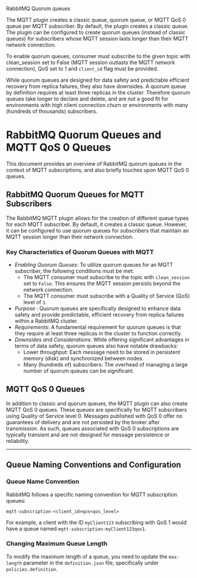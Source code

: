 RabbitMQ Quorum queues

The MQTT plugin creates a classic queue, quorum queue, or MQTT QoS 0 queue per MQTT subscriber. By default, the plugin
creates a classic queue. The plugin can be configured to create quorum queues (instead of classic queues) for
subscribers whose MQTT session lasts longer than their MQTT network connection.

To enable quorum queues, consumer must subscribe to the given topic with clean_seasion set to
False (MQTT session outlasts the MQTT network connection), QoS set to 1 and `client_id` flag must be provided.

While quorum queues are designed for data safety and predictable efficient recovery from replica failures, they also
have downsides. A quorum queue by definition requires at least three replicas in the cluster. Therefore quorum queues
take longer to declare and delete, and are not a good fit for environments with high client connection churn or
environments with many (hundreds of thousands) subscribers.

# RabbitMQ Quorum Queues and MQTT QoS 0 Queues

This document provides an overview of RabbitMQ quorum queues in the context of MQTT subscriptions, and also briefly
touches upon MQTT QoS 0 queues.

## RabbitMQ Quorum Queues for MQTT Subscribers

The RabbitMQ MQTT plugin allows for the creation of different queue types for each MQTT subscriber. By default, it
creates a classic queue. However, it can be configured to use quorum queues for subscribers that maintain an MQTT
session longer than their network connection.

### Key Characteristics of Quorum Queues with MQTT

- *Enabling Quorum Queues*: To utilize quorum queues for an MQTT subscriber, the following conditions must be met:
    - The MQTT consumer must subscribe to the topic with `clean_session` set to `False`. This ensures the MQTT session
      persists beyond the network connection.
    - The MQTT consumer must subscribe with a Quality of Service (QoS) level of `1`.
- *Purpose* : Quorum queues are specifically designed to enhance data safety and provide predictable, efficient recovery
  from replica failures within a RabbitMQ cluster.
- *Requirements*: A fundamental requirement for quorum queues is that they require at least three replicas in the
  cluster to function correctly.
- *Downsides and Considerations*: While offering significant advantages in terms of data safety, quorum queues also have
  notable drawbacks:
    - Lower throughput: Each message need to be stored in persistent memory (disk) and synchronized between nodes.
    - Many (hundreds of) subscribers: The overhead of managing a large number of quorum queues can be significant.

## MQTT QoS 0 Queues

In addition to classic and quorum queues, the MQTT plugin can also create MQTT QoS 0 queues. These queues are
specifically for MQTT subscribers using Quality of Service level 0. Messages published with QoS 0 offer no guarantees of
delivery and are not persisted by the broker after transmission. As such, queues associated with QoS 0 subscriptions are
typically transient and are not designed for message persistence or reliability.

---

## Queue Naming Conventions and Configuration

### Queue Name Convention

RabbitMQ follows a specific naming convention for MQTT subscription queues:

`mqtt-subscription-<client_id>qos<qos_level>`

For example, a client with the ID `myClient123` subscribing with QoS 1 would have a queue named
`mqtt-subscription-myClient123qos1`.

### Changing Maximum Queue Length

To modify the maximum length of a queue, you need to update the `max-length` parameter in the `definition.json` file,
specifically under `policies.definition`.